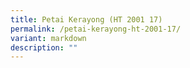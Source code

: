 ```yaml
---
title: Petai Kerayong (HT 2001 17)
permalink: /petai-kerayong-ht-2001-17/
variant: markdown
description: ""
---
```


